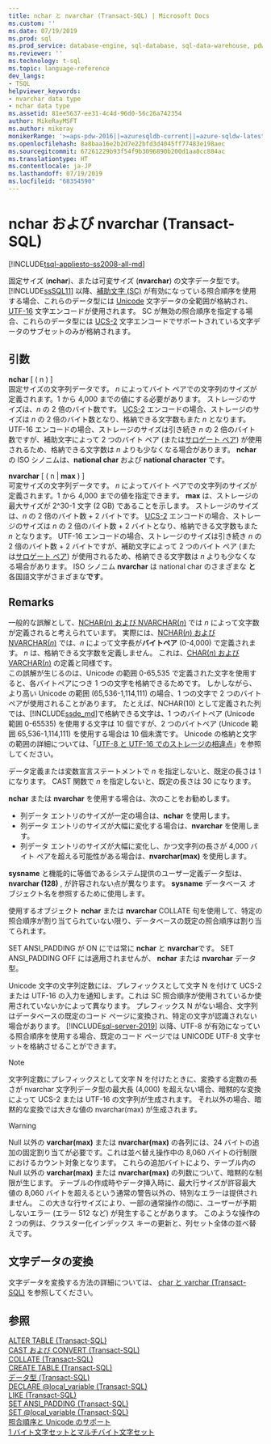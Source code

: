 ```yaml
---
title: nchar と nvarchar (Transact-SQL) | Microsoft Docs
ms.custom: ''
ms.date: 07/19/2019
ms.prod: sql
ms.prod_service: database-engine, sql-database, sql-data-warehouse, pdw
ms.reviewer: ''
ms.technology: t-sql
ms.topic: language-reference
dev_langs:
- TSQL
helpviewer_keywords:
- nvarchar data type
- nchar data type
ms.assetid: 81ee5637-ee31-4c4d-96d0-56c26a742354
author: MikeRayMSFT
ms.author: mikeray
monikerRange: '>=aps-pdw-2016||=azuresqldb-current||=azure-sqldw-latest||>=sql-server-2016||=sqlallproducts-allversions||>=sql-server-linux-2017||=azuresqldb-mi-current'
ms.openlocfilehash: 8a8baa16e2b2d7e22bfd3d4045ff77483e198aec
ms.sourcegitcommit: 67261229b93f54f9b3096890b200d1aa0cc884ac
ms.translationtype: HT
ms.contentlocale: ja-JP
ms.lasthandoff: 07/19/2019
ms.locfileid: "68354590"
---
```

# <a name="nchar-and-nvarchar-transact-sql"></a>nchar および nvarchar (Transact-SQL)
[!INCLUDE[tsql-appliesto-ss2008-all-md](../../includes/tsql-appliesto-ss2008-all-md.md)]

固定サイズ (**nchar**)、または可変サイズ (**nvarchar**) の文字データ型です。 [!INCLUDE[ssSQL11](../../includes/sssql11-md.md)] 以降、[補助文字 (SC)](../../relational-databases/collations/collation-and-unicode-support.md#Supplementary_Characters) が有効になっている照合順序を使用する場合、これらのデータ型には [Unicode](../../relational-databases/collations/collation-and-unicode-support.md#Unicode_Defn) 文字データの全範囲が格納され、[UTF-16](https://www.wikipedia.org/wiki/UTF-16) 文字エンコードが使用されます。 SC が無効の照合順序を指定する場合、これらのデータ型には [UCS-2](https://www.wikipedia.org/wiki/Universal_Coded_Character_Set#Encoding_forms) 文字エンコードでサポートされている文字データのサブセットのみが格納されます。
  
## <a name="arguments"></a>引数  
**nchar** [ ( n ) ]  
固定サイズの文字列データです。 *n* によってバイト ペアでの文字列のサイズが定義されます。1 から 4,000 までの値にする必要があります。 ストレージのサイズは、*n* の 2 倍のバイト数です。 [UCS-2](https://www.wikipedia.org/wiki/UTF-16#U+0000_to_U+D7FF_and_U+E000_to_U+FFFF) エンコードの場合、ストレージのサイズは *n* の 2 倍のバイト数となり、格納できる文字数もまた *n* となります。 UTF-16 エンコードの場合、ストレージのサイズは引き続き *n* の 2 倍のバイト数ですが、補助文字によって 2 つのバイト ペア (または[サロゲート ペア](https://www.wikipedia.org/wiki/UTF-16#U+010000_to_U+10FFFF)) が使用されるため、格納できる文字数は *n* よりも少なくなる場合があります。 **nchar** の ISO シノニムは、**national char** および **national character** です。
  
**nvarchar** [ ( n | **max** ) ]  
可変サイズの文字列データです。 *n* によってバイト ペアでの文字列のサイズが定義されます。1 から 4,000 までの値を指定できます。 **max** は、ストレージの最大サイズが 2^30-1 文字 (2 GB) であることを示します。 ストレージのサイズは、*n* の 2 倍のバイト数 + 2 バイトです。 [UCS-2](https://www.wikipedia.org/wiki/UTF-16#U+0000_to_U+D7FF_and_U+E000_to_U+FFFF) エンコードの場合、ストレージのサイズは *n* の 2 倍のバイト数 + 2 バイトとなり、格納できる文字数もまた *n* となります。 UTF-16 エンコードの場合、ストレージのサイズは引き続き *n* の 2 倍のバイト数 + 2 バイトですが、補助文字によって 2 つのバイト ペア (または[サロゲート ペア](https://www.wikipedia.org/wiki/UTF-16#U+010000_to_U+10FFFF)) が使用されるため、格納できる文字数は *n* よりも少なくなる場合があります。 ISO シノニム **nvarchar** は national char のさまざまな **と** 各国語文字がさまざまな**です**。
  
## <a name="remarks"></a>Remarks  
一般的な誤解として、[NCHAR(*n*) および NVARCHAR(*n*)](../../t-sql/data-types/nchar-and-nvarchar-transact-sql.md) では *n* によって文字数が定義されると考えられています。 実際には、[NCHAR(*n*) および NVARCHAR(*n*)](../../t-sql/data-types/nchar-and-nvarchar-transact-sql.md) では、*n* によって文字長が**バイトペア** (0-4,000) で定義されます。 *n* は、格納できる文字数を定義しません。 これは、[CHAR(*n*) および VARCHAR(*n*)](../../t-sql/data-types/char-and-varchar-transact-sql.md) の定義と同様です。   
この誤解が生じるのは、Unicode の範囲 0-65,535 で定義された文字を使用すると、各バイトペアにつき 1 つの文字を格納できるためです。 しかしながら、より高い Unicode の範囲 (65,536-1,114,111) の場合、1 つの文字で 2 つのバイトペアが使用されることがあります。 たとえば、NCHAR(10) として定義された列では、[!INCLUDE[ssde_md](../../includes/ssde_md.md)]で格納できる文字は、1 つのバイトペア (Unicode 範囲 0-65535) を使用する文字は 10 個ですが、2 つのバイトペア (Unicode 範囲 65,536-1,114,111) を使用する場合は 10 個未満です。 Unicode の格納と文字の範囲の詳細については、「[UTF-8 と UTF-16 でのストレージの相違点](../../relational-databases/collations/collation-and-unicode-support.md#storage_differences)」を参照してください。     

データ定義または変数宣言ステートメントで *n* を指定しないと、既定の長さは 1 になります。 CAST 関数で *n* を指定しないと、既定の長さは 30 になります。

**nchar** または **nvarchar** を使用する場合は、次のことをお勧めします。
- 列データ エントリのサイズが一定の場合は、**nchar** を使用します。  
- 列データ エントリのサイズが大幅に変化する場合は、**nvarchar** を使用します。  
- 列データ エントリのサイズが大幅に変化し、かつ文字列の長さが 4,000 バイト ペアを超える可能性がある場合は、**nvarchar(max)** を使用します。  
  
**sysname** と機能的に等価であるシステム提供のユーザー定義データ型は、 **nvarchar (128)** , が許容されない点が異なります。 **sysname** データベース オブジェクト名を参照するために使用します。
  
使用するオブジェクト **nchar** または **nvarchar** COLLATE 句を使用して、特定の照合順序が割り当てられていない限り、データベースの既定の照合順序は割り当てられます。
  
SET ANSI_PADDING が ON にでは常に **nchar** と **nvarchar**です。 SET ANSI_PADDING OFF には適用されませんが、 **nchar** または **nvarchar** データ型。
  
Unicode 文字の文字列定数には、プレフィックスとして文字 N を付けて UCS-2 または UTF-16 の入力を通知します。これは SC 照合順序が使用されているか使用されていないかによって異なります。 プレフィックス N がない場合、文字列はデータベースの既定のコード ページに変換され、特定の文字が認識されない場合があります。 [!INCLUDE[sql-server-2019](../../includes/sssqlv15-md.md)] 以降、UTF-8 が有効になっている照合順序を使用する場合、既定のコード ページでは UNICODE UTF-8 文字セットを格納させることができます。 
 
> [!NOTE]  
> 文字列定数にプレフィックスとして文字 N を付けたときに、変換する定数の長さが nvarchar 文字列データ型の最大長 (4,000) を超えない場合、暗黙的な変換によって UCS-2 または UTF-16 の文字列が生成されます。 それ以外の場合、暗黙的な変換では大きな値の nvarchar(max) が生成されます。
  
> [!WARNING]  
> Null 以外の **varchar(max)** または **nvarchar(max)** の各列には、24 バイトの追加の固定割り当てが必要です。これは並べ替え操作中の 8,060 バイトの行制限におけるカウント対象となります。 これらの追加バイトにより、テーブル内の Null 以外の **varchar(max)** または **nvarchar(max)** の列数について、暗黙的な制限が生じます。 テーブルの作成時やデータ挿入時に、最大行サイズが許容最大値の 8,060 バイトを超えるという通常の警告以外の、特別なエラーは提供されません。 この大きな行サイズにより、一部の通常操作の間に、ユーザーが予期しないエラー (エラー 512 など) が発生することがあります。  このような操作の 2 つの例は、クラスター化インデックス キーの更新と、列セット全体の並べ替えです。
  
## <a name="converting-character-data"></a>文字データの変換  
文字データを変換する方法の詳細については、 [char と varchar &#40;Transact-SQL&#41;](../../t-sql/data-types/char-and-varchar-transact-sql.md) を参照してください。
  
## <a name="see-also"></a>参照
[ALTER TABLE &#40;Transact-SQL&#41;](../../t-sql/statements/alter-table-transact-sql.md)  
[CAST および CONVERT &#40;Transact-SQL&#41;](../../t-sql/functions/cast-and-convert-transact-sql.md)  
[COLLATE &#40;Transact-SQL&#41;](https://msdn.microsoft.com/library/4ba6b7d8-114a-4f4e-bb38-fe5697add4e9)  
[CREATE TABLE &#40;Transact-SQL&#41;](../../t-sql/statements/create-table-transact-sql.md)  
[データ型 &#40;Transact-SQL&#41;](../../t-sql/data-types/data-types-transact-sql.md)  
[DECLARE @local_variable &#40;Transact-SQL&#41;](../../t-sql/language-elements/declare-local-variable-transact-sql.md)  
[LIKE &#40;Transact-SQL&#41;](../../t-sql/language-elements/like-transact-sql.md)  
[SET ANSI_PADDING &#40;Transact-SQL&#41;](../../t-sql/statements/set-ansi-padding-transact-sql.md)  
[SET @local_variable &#40;Transact-SQL&#41;](../../t-sql/language-elements/set-local-variable-transact-sql.md)    
[照合順序と Unicode のサポート](../../relational-databases/collations/collation-and-unicode-support.md)     
[1 バイト文字セットとマルチバイト文字セット](/cpp/c-runtime-library/single-byte-and-multibyte-character-sets)  
  
